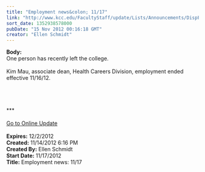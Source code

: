 ```yaml
---
title: "Employment news&colon; 11/17"
link: "http://www.kcc.edu/FacultyStaff/update/Lists/Announcements/DispForm.aspx?ID=906"
sort_date: 1352938578000
pubDate: "15 Nov 2012 00:16:18 GMT"
creator: "Ellen Schmidt"
---
```


<div><b>Body:</b> <div class="ExternalClass3DAD317AE28E4C3C96EFC913482CA569"><div>
<div>One person has recently left the college.</div>
<div><br />Kim Mau, associate dean, Health Careers Division, employment ended effective 11/16/12.</div>
<div> </div>
<div> </div>
<div> </div>
<div> </div>
<div>***</div>
<div> </div>
<div><a href="/FacultyStaff/update/Pages/dailyupdate.aspx">Go to Online Update</a></div>
<div> </div></div></div></div>
<div><b>Expires:</b> 12/2/2012</div>
<div><b>Created:</b> 11/14/2012 6:16 PM</div>
<div><b>Created By:</b> Ellen Schmidt</div>
<div><b>Start Date:</b> 11/17/2012</div>
<div><b>Title:</b> Employment news: 11/17</div>
